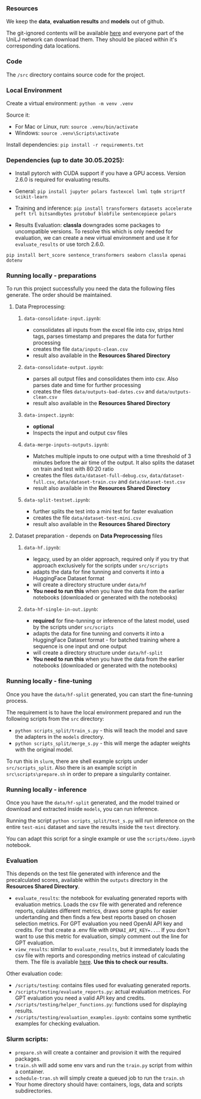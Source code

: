 ### Resources

We keep the **data**, **evaluation results** and **models** out of github.

The git-ignored contents will be available [here](https://unilj-my.sharepoint.com/:f:/g/personal/ms88481_student_uni-lj_si/EhlLZK7SJAxAlZvr1QZSUPQBqva_nnZvL4NGTRz8GnFUMQ?e=twjNdd) and everyone part of the UniLJ network can download them. They should be placed within it's corresponding data locations.

### Code

The `/src` directory contains source code for the project.

### Local Environment

Create a virtual environment: `python -m venv .venv`

Source it:

- For Mac or Linux, run: `source .venv/bin/activate`
- Windows: `source .venv\Scripts\activate`

Install dependencies: `pip install -r requirements.txt`

### Dependencies (up to date 30.05.2025):

- Install pytorch with CUDA support if you have a GPU access. Version 2.6.0 is required for evaluating results.

- General: `pip install jupyter polars fastexcel lxml tqdm striprtf scikit-learn`

- Training and inference: `pip install transformers datasets accelerate peft trl bitsandbytes protobuf blobfile sentencepiece polars`

- Results Evaluation: **classla** downgrades some packages to uncompatible versions. To resolve this which is only needed for evaluation, we can create a new virtual environment and use it for `evaluate_results` or use torch 2.6.0.

`pip install bert_score sentence_transformers seaborn classla openai dotenv`

### Running locally - preparations

To run this project successfully you need the data the following files generate. The order should be maintained.

1. Data Preprocessing:

   1. `data-consolidate-input.ipynb`:

      - consolidates all inputs from the excel file into csv, strips html tags, parses timestamp and prepares the data for further processing
      - creates the file `data/inputs-clean.csv`
      - result also available in the **Resources Shared Directory**

   2. `data-consolidate-output.ipynb`:

      - parses all output files and consolidates them into csv. Also parses date and time for further processing
      - creates the files `data/outputs-bad-dates.csv` and `data/outputs-clean.csv`
      - result also available in the **Resources Shared Directory**

   3. `data-inspect.ipynb`:

      - **optional**
      - Inspects the input and output csv files

   4. `data-merge-inputs-outputs.ipynb`:

      - Matches multiple inputs to one output with a time threshold of 3 minutes before the air time of the output. It also splits the dataset on train and test with 80:20 ratio
      - creates the files `data/dataset-full-debug.csv`, `data/dataset-full.csv`, `data/dataset-train.csv` and `data/dataset-test.csv`
      - result also available in the **Resources Shared Directory**

   5. `data-split-testset.ipynb`:
      - further splits the test into a mini test for faster evaluation
      - creates the file `data/dataset-test-mini.csv`
      - result also available in the **Resources Shared Directory**

2. Dataset preparation - depends on **Data Preprocessing** files

   1. `data-hf.ipynb`:

      - legacy, used by an older approach, required only if you try that approach exclusively for the scripts under `src/scripts`
      - adapts the data for fine tunning and converts it into a HuggingFace Dataset format
      - will create a directory structure under `data/hf`
      - **You need to run this** when you have the data from the earlier notebooks (downloaded or generated with the notebooks)

   2. `data-hf-single-in-out.ipynb`:
      - **required** for fine-tunning or inference of the latest model, used by the scripts under `src/scripts`
      - adapts the data for fine tunning and converts it into a HuggingFace Dataset format - for batched training where a sequence is one input and one output
      - will create a directory structure under `data/hf-split`
      - **You need to run this** when you have the data from the earlier notebooks (downloaded or generated with the notebooks)

### Running locally - fine-tuning

Once you have the `data/hf-split` generated, you can start the fine-tunning process.

The requirement is to have the local environment prepared and run the following scripts from the `src` directory:

- `python scripts_split/train_s.py` - this will teach the model and save the adapters in the `models` directory.
- `python scripts_split/merge_s.py` - this will merge the adapter weights with the original model.

To run this in `slurm`, there are shell example scripts under `src/scripts_split`. Also there is an example script in `src\scripts\prepare.sh` in order to prepare a singularity container.

### Running locally - inference

Once you have the `data/hf-split` generated, and the model trained or download and extracted inside `models`, you can run inference.

Running the script `python scripts_split/test_s.py` will run inference on the entire `test-mini` dataset and save the results inside the `test` directory.

You can adapt this script for a single example or use the `scripts/demo.ipynb` notebook.

### Evaluation

This depends on the test file generated with inference and the precalculated scores, available within the `outputs` directory in the **Resources Shared Directory**.

- `evaluate_results`: the notebook for evaluating generated reports with evaluation metrics. Loads the csv file with generated and reference reports, calulates different metrics, draws some graphs for easier undertanding and then finds a few best reports based on chosen selection metrics. For GPT evaluation you need OpenAI API key and credits. For that create a .env file with `OPENAI_API_KEY=...`. If you don't want to use this metric for evaluation, simply comment out the line for GPT evaluation.
- `view_results`: similar to `evaluate_results`, but it immediately loads the csv file with reports and coresponding metrics instead of calculating them. The file is available [here](https://unilj-my.sharepoint.com/:x:/g/personal/ms88481_student_uni-lj_si/EaC0oJgOflBHvQ41gMT-AC4Bg7Tz9u-XBi8CF6Ek1KlvjQ?e=QTeJM5). **Use this to check our results.**

Other evaluation code:

- `/scripts/testing`: contains files used for evaluating generated reports.
- `/scripts/testing/evaluate_reports.py`: actual evaluation metrices. For GPT evaluation you need a valid API key and credits.
- `/scripts/testing/helper_functions.py`: functions used for displaying results.
- `/scripts/testing/evaluation_examples.ipynb`: contains some synthetic examples for checking evaluation.

### Slurm scripts:

- `prepare.sh` will create a container and provision it with the required packages.
- `train.sh` will add some env vars and run the `train.py` script from within a container.
- `schedule-tran.sh` will simply create a queued job to run the `train.sh`
- Your home directory should have: containers, logs, data and scripts subdirectories.
